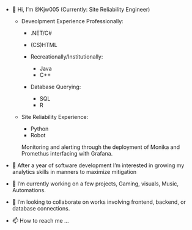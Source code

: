 - 👋 Hi, I’m @Kjw005 (Currently: Site Reliability Engineer)
  - Deveolpment Experience
     Professionally:
      - .NET/C#
      - (CS)HTML
    
    - Recreationally/Institutionally:
      - Java
      - C++
    
    - Database Querying:
      - SQL
      - R
     
  - Site Reliability Experience:
    - Python
    - Robot

    Monitoring and alerting through the deployment of Monika and Promethus interfacing with Grafana.
      
- 👀 After a year of software development I’m interested in growing my analytics skills in manners to maximize mitigation
  
- 🌱 I’m currently working on a few projects, Gaming, visuals, Music, Automations.
  
- 💞️ I’m looking to collaborate on works involving frontend, backend, or database connections.
  
- 📫 How to reach me ...

<!---
Kjw005/Kjw005 is a ✨ special ✨ repository because its `README.md` (this file) appears on your GitHub profile.
You can click the Preview link to take a look at your changes.
--->
